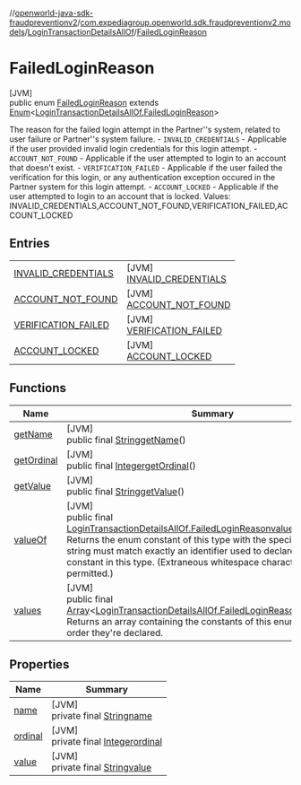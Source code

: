 //[openworld-java-sdk-fraudpreventionv2](../../../../index.md)/[com.expediagroup.openworld.sdk.fraudpreventionv2.models](../../index.md)/[LoginTransactionDetailsAllOf](../index.md)/[FailedLoginReason](index.md)

# FailedLoginReason

[JVM]\
public enum [FailedLoginReason](index.md) extends [Enum](https://docs.oracle.com/javase/8/docs/api/java/lang/Enum.html)&lt;[LoginTransactionDetailsAllOf.FailedLoginReason](index.md)&gt;

The reason for the failed login attempt in the Partner''s system, related to user failure or Partner''s system failure. - `INVALID_CREDENTIALS` - Applicable if the user provided invalid login credentials for this login attempt. - `ACCOUNT_NOT_FOUND` - Applicable if the user attempted to login to an account that doesn't exist. - `VERIFICATION_FAILED` - Applicable if the user failed the verification for this login, or any authentication exception occured in the Partner system for this login attempt. - `ACCOUNT_LOCKED` - Applicable if the user attempted to login to an account that is locked. Values: INVALID_CREDENTIALS,ACCOUNT_NOT_FOUND,VERIFICATION_FAILED,ACCOUNT_LOCKED

## Entries

| | |
|---|---|
| [INVALID_CREDENTIALS](-i-n-v-a-l-i-d_-c-r-e-d-e-n-t-i-a-l-s/index.md) | [JVM]<br>[INVALID_CREDENTIALS](-i-n-v-a-l-i-d_-c-r-e-d-e-n-t-i-a-l-s/index.md) |
| [ACCOUNT_NOT_FOUND](-a-c-c-o-u-n-t_-n-o-t_-f-o-u-n-d/index.md) | [JVM]<br>[ACCOUNT_NOT_FOUND](-a-c-c-o-u-n-t_-n-o-t_-f-o-u-n-d/index.md) |
| [VERIFICATION_FAILED](-v-e-r-i-f-i-c-a-t-i-o-n_-f-a-i-l-e-d/index.md) | [JVM]<br>[VERIFICATION_FAILED](-v-e-r-i-f-i-c-a-t-i-o-n_-f-a-i-l-e-d/index.md) |
| [ACCOUNT_LOCKED](-a-c-c-o-u-n-t_-l-o-c-k-e-d/index.md) | [JVM]<br>[ACCOUNT_LOCKED](-a-c-c-o-u-n-t_-l-o-c-k-e-d/index.md) |

## Functions

| Name | Summary |
|---|---|
| [getName](index.md#459100848%2FFunctions%2F-1883119931) | [JVM]<br>public final [String](https://docs.oracle.com/javase/8/docs/api/java/lang/String.html)[getName](index.md#459100848%2FFunctions%2F-1883119931)() |
| [getOrdinal](index.md#1371821710%2FFunctions%2F-1883119931) | [JVM]<br>public final [Integer](https://docs.oracle.com/javase/8/docs/api/java/lang/Integer.html)[getOrdinal](index.md#1371821710%2FFunctions%2F-1883119931)() |
| [getValue](get-value.md) | [JVM]<br>public final [String](https://docs.oracle.com/javase/8/docs/api/java/lang/String.html)[getValue](get-value.md)() |
| [valueOf](value-of.md) | [JVM]<br>public final [LoginTransactionDetailsAllOf.FailedLoginReason](index.md)[valueOf](value-of.md)([String](https://docs.oracle.com/javase/8/docs/api/java/lang/String.html)value)<br>Returns the enum constant of this type with the specified name. The string must match exactly an identifier used to declare an enum constant in this type. (Extraneous whitespace characters are not permitted.) |
| [values](values.md) | [JVM]<br>public final [Array](https://kotlinlang.org/api/latest/jvm/stdlib/kotlin/-array/index.html)&lt;[LoginTransactionDetailsAllOf.FailedLoginReason](index.md)&gt;[values](values.md)()<br>Returns an array containing the constants of this enum type, in the order they're declared. |

## Properties

| Name | Summary |
|---|---|
| [name](../../-verification-type/_3_-d-s/index.md#-372974862%2FProperties%2F-1883119931) | [JVM]<br>private final [String](https://docs.oracle.com/javase/8/docs/api/java/lang/String.html)[name](../../-verification-type/_3_-d-s/index.md#-372974862%2FProperties%2F-1883119931) |
| [ordinal](../../-verification-type/_3_-d-s/index.md#-739389684%2FProperties%2F-1883119931) | [JVM]<br>private final [Integer](https://docs.oracle.com/javase/8/docs/api/java/lang/Integer.html)[ordinal](../../-verification-type/_3_-d-s/index.md#-739389684%2FProperties%2F-1883119931) |
| [value](-a-c-c-o-u-n-t_-l-o-c-k-e-d/index.md#-429320233%2FProperties%2F-1883119931) | [JVM]<br>private final [String](https://docs.oracle.com/javase/8/docs/api/java/lang/String.html)[value](-a-c-c-o-u-n-t_-l-o-c-k-e-d/index.md#-429320233%2FProperties%2F-1883119931) |
